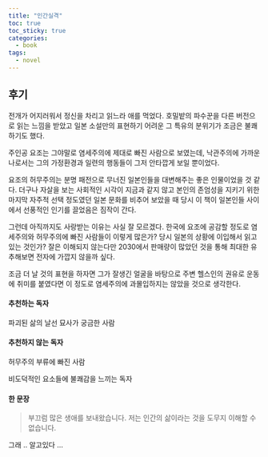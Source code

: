 ```yaml
---
title: "인간실격"
toc: true
toc_sticky: true
categories:
  - book
tags:
  - novel
---
```


## 후기


전개가 어지러워서 정신을 차리고 읽느라 애를 먹었다. 호밀밭의 파수꾼을 다른 버전으로 읽는 느낌을 받았고 일본 소설만의 표현하기 어려운 그 특유의 분위기가 조금은 불쾌하기도 했다.

주인공 요조는 그야말로 염세주의에 제대로 빠진 사람으로 보였는데, 낙관주의에 가까운 나로서는 그의 가정환경과 일련의 행동들이 그저 안타깝게 보일 뿐이었다.

요조의 허무주의는 분명 패전으로 무너진 일본인들을 대변해주는 좋은 인물이었을 것 같다. 더구나 자살을 보는 사회적인 시각이 지금과 같지 않고 본인의 존엄성을 지키기 위한 마지막 자주적 선택 정도였던 일본 문화를 비추어 보았을 때 당시 이 책이 일본인들 사이에서 선풍적인 인기를 끌었음은 짐작이 간다.

그런데 아직까지도 사랑받는 이유는 사실 잘 모르겠다. 한국에 요조에 공감할 정도로 염세주의와 허무주의에 빠진 사람들이 이렇게 많은가? 당시 일본의 상황에 이입해서 읽고 있는 것인가? 잘은 이해되지 않는다만 2030에서 판매량이 많았던 것을 통해 최대한 유추해보면 전자에 가깝지 않을까 싶다.

조금 더 날 것의 표현을 하자면 그가 잘생긴 얼굴을 바탕으로 주변 헬스인의 권유로 운동에 취미를 붙였다면 이 정도로 염세주의에 과몰입하지는 않았을 것으로 생각한다.




#### 추천하는 독자

파괴된 삶의 날선 묘사가 궁금한 사람

#### 추천하지 않는 독자

허무주의 부류에 빠진 사람

비도덕적인 요소들에 불쾌감을 느끼는 독자



#### 한 문장

> 부끄럼 많은 생애를 보내왔습니다. 저는 인간의 삶이라는 것을 도무지 이해할 수 없습니다.


그래 .. 알고있다 ...



